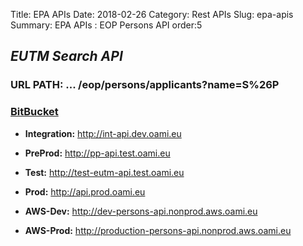 Title: EPA APIs
Date: 2018-02-26
Category: Rest APIs
Slug: epa-apis
Summary: EPA APIs : EOP Persons API
order:5

## _EUTM Search API_ 

### URL PATH: ... /eop/persons/applicants?name=S%26P

### <a href="https://git.euipo.europa.eu/projects/EPA/repos/persons-api/browse" target="_blank">BitBucket</a>

- **Integration:** http://int-api.dev.oami.eu
- **PreProd:** http://pp-api.test.oami.eu
- **Test:** http://test-eutm-api.test.oami.eu
- **Prod:** http://api.prod.oami.eu


- **AWS-Dev:** http://dev-persons-api.nonprod.aws.oami.eu

[//]: # (- **AWS-Test:** http://test-eutm-search-api.nonprod.aws.oami.eu)
- **AWS-Prod:** http://production-persons-api.nonprod.aws.oami.eu
